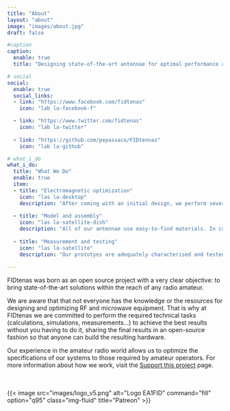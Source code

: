 ```yaml
---
title: "About"
layout: "about"
image: "images/about.jpg"
draft: false

#caption
caption:
  enable: true
  title: "Designing state-of-the-art antennae for optimal performance at 50 MHz and up"

# social
social:
  enable: true
  social_links:
  - link: "https://www.facebook.com/fidtenas"
    icon: "lab la-facebook-f"

  - link: "https://www.twitter.com/fidtenas"
    icon: "lab la-twitter"
    
  - link: "https://github.com/pepassaco/FIDtennas"
    icon: "lab la-github"

# what_i_do
what_i_do:
  title: "What We Do"
  enable: true
  item:
  - title: "Electromagnetic optimization"
    icon: "las la-desktop"
    description: "After coming with an initial design, we perform several EM simulations in order to optimise our antennae and achieve the required specifications."
    
  - title: "Model and assembly"
    icon: "las la-satellite-dish"
    description: "All of our antennae use easy-to-find materials. In case of needing any special part, they are computer modeled, 3D printed and published so that anyone can print one."
    
  - title: "Measurement and testing"
    icon: "las la-satellite"
    description: "Our prototyes are adequately characterised and tested before publishing any design plans. All of the results of the different measurements are also made public."
 
---
```


FIDtenas was born as an open source project with a very clear objective: to bring state-of-the-art solutions within the reach of any radio amateur. 

We are aware that that not everyone has the knowledge or the resources for designing and optimizing RF and microwave equipment. That is why at FIDtenas we are committed to perform the required technical tasks (calculations, simulations, measurements...) to achieve the best results without you having to do it, sharing the final results in an open-source fashion so that anyone can build the resulting hardware.

Our experience in the amateur radio world allows us to optimize the specifications of our systems to those required by amateur operators. For more information about how we work, visit the [Support this project](https://www.fidtenas.ga/support/) page.



<br>
<br>
{{< image src="images/logo_v5.png" alt="Logo EA1FID" command="fill" option="q95" class="img-fluid" title="Patreon" >}}